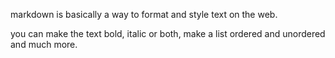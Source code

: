 markdown is basically a way to format and style text on the web.

you can make the text bold, italic or both, make a list ordered and unordered and much more.